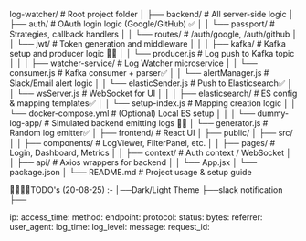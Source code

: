 log-watcher/ # Root project folder
│
├── backend/ # All server-side logic
│ ├── auth/ # OAuth login logic (Google/GitHub) ✅
│ │ └── passport/ # Strategies, callback handlers
│ │ └── routes/ # /auth/google, /auth/github
│ │ └── jwt/ # Token generation and middleware
│ │
│ ├── kafka/ # Kafka setup and producer logic 📄✅
│ │ └── producer.js # Log push to Kafka topic
│ │
│ ├── watcher-service/ # Log Watcher microservice
│ │ └── consumer.js # Kafka consumer + parser✅
│ │ └── alertManager.js # Slack/Email alert logic
│ │ └── elasticSender.js # Push to Elasticsearch✅
│ │ └── wsServer.js # WebSocket for UI
│ │
│ ├── elasticsearch/ # ES config & mapping templates✅
│ │ └── setup-index.js # Mapping creation logic
│ │ └── docker-compose.yml # (Optional) Local ES setup
│ │
│ └── dummy-log-app/ # Simulated backend emitting logs 📄✅
│ └── generator.js # Random log emitter✅
│
├── frontend/ # React UI
│ ├── public/
│ ├── src/
│ │ ├── components/ # LogViewer, FilterPanel, etc.
│ │ ├── pages/ # Login, Dashboard, Metrics
│ │ ├── context/ # Auth context / WebSocket
│ │ ├── api/ # Axios wrappers for backend
│ │ └── App.jsx
│ └── package.json
│
└── README.md # Project usage & setup guide

📝➕😂🌴TODO's (20-08-25) :-
│──Dark/Light Theme
├──slack notification
├──

ip:
access_time:
method:
endpoint:
protocol:
status:
bytes:
referrer:
user_agent:
log_time:
log_level:
message:
request_id:
